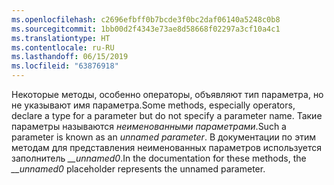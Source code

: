 ```yaml
---
ms.openlocfilehash: c2696efbff0b7bcde3f0bc2daf06140a5248c0b8
ms.sourcegitcommit: 1bb00d2f4343e73ae8d58668f02297a3cf10a4c1
ms.translationtype: HT
ms.contentlocale: ru-RU
ms.lasthandoff: 06/15/2019
ms.locfileid: "63876918"
---
```

<span data-ttu-id="c0cc9-101">Некоторые методы, особенно операторы, объявляют тип параметра, но не указывают имя параметра.</span><span class="sxs-lookup"><span data-stu-id="c0cc9-101">Some methods, especially operators, declare a type for a parameter but do not specify a parameter name.</span></span> <span data-ttu-id="c0cc9-102">Такие параметры называются *неименованными параметрами*.</span><span class="sxs-lookup"><span data-stu-id="c0cc9-102">Such a parameter is known as an *unnamed parameter*.</span></span> <span data-ttu-id="c0cc9-103">В документации по этим методам для представления неименованных параметров используется заполнитель *__unnamed0*.</span><span class="sxs-lookup"><span data-stu-id="c0cc9-103">In the documentation for these methods, the *__unnamed0* placeholder represents the unnamed parameter.</span></span>